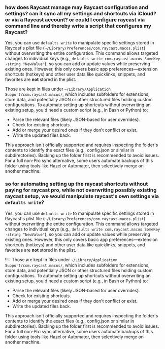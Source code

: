 ### how does Raycast manage may Raycast configuration and settings? can it sync all my settings and shortcuts via iCloud? or via a Raycast account? or could I configure raycast via command line and thereby write a script that configures my Raycast?

Yes, you can use `defaults write` to manipulate specific settings stored in Raycast's plist file (`~/Library/Preferences/com.raycast.macos.plist`) without overwriting the entire configuration. This command allows targeted changes to individual keys (e.g., `defaults write com.raycast.macos SomeKey -string "NewValue"`), so you can add or update values while preserving existing ones. However, this only covers basic app preferences—extension shortcuts (hotkeys) and other user data like quicklinks, snippets, and favorites are **not** stored in the plist.

Those are kept in files under `~/Library/Application Support/com.raycast.macos/`, which includes subfolders for extensions, store data, and potentially JSON or other structured files holding custom configurations. To automate setting up shortcuts without overwriting an existing setup, you'd need a custom script (e.g., in Bash or Python) to:
- Parse the relevant files (likely JSON-based for user overrides).
- Check for existing shortcuts.
- Add or merge your desired ones if they don't conflict or exist.
- Write the updated files back.

This approach isn't officially supported and requires inspecting the folder's contents to identify the exact files (e.g., config.json or similar in subdirectories). Backing up the folder first is recommended to avoid issues. For a full non-Pro sync alternative, some users automate backups of this folder using tools like Hazel or Automator, then selectively merge on another machine.

### so for automating setting up the raycast shortcuts without paying for raycast pro, while not overwriting possibly existing raycast setup, we would manipulate raycast's own settings via `defaults write`?

Yes, you can use `defaults write` to manipulate specific settings stored in Raycast's plist file (`~/Library/Preferences/com.raycast.macos.plist`) without overwriting the entire configuration. This command allows targeted changes to individual keys (e.g., `defaults write com.raycast.macos SomeKey -string "NewValue"`), so you can add or update values while preserving existing ones. However, this only covers basic app preferences—extension shortcuts (hotkeys) and other user data like quicklinks, snippets, and favorites are **not** stored in the plist.

‼️💡 Those are kept in files under `~/Library/Application Support/com.raycast.macos/`, which includes subfolders for extensions, store data, and potentially JSON or other structured files holding custom configurations. To automate setting up shortcuts without overwriting an existing setup, you'd need a custom script (e.g., in Bash or Python) to:
- Parse the relevant files (likely JSON-based for user overrides).
- Check for existing shortcuts.
- Add or merge your desired ones if they don't conflict or exist.
- Write the updated files back.

This approach isn't officially supported and requires inspecting the folder's contents to identify the exact files (e.g., config.json or similar in subdirectories). Backing up the folder first is recommended to avoid issues. For a full non-Pro sync alternative, some users automate backups of this folder using tools like Hazel or Automator, then selectively merge on another machine.